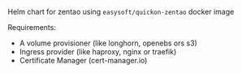 Helm chart for zentao using `easysoft/quickon-zentao` docker image

Requirements:
- A volume provisioner (like longhorn, openebs ors s3)
- Ingress provider (like haproxy, nginx or traefik)
- Certificate Manager (cert-manager.io)

